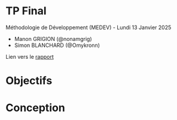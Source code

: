 # TP Final

Méthodologie de Développement (MEDEV) - Lundi 13 Janvier 2025

- Manon GRIGION (@nonamgrig)
- Simon BLANCHARD (@Omykronn)

Lien vers le [rapport](https://docs.google.com/document/d/1WXljlqr3KDEFyG_ywuad6054TQoekp-l9pkMp29w4CQ/edit?usp=sharing)

# Objectifs

# Conception
